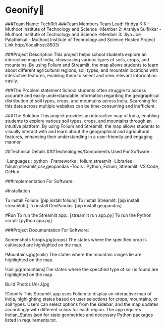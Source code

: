 # Geonify🎯



###Team Name: TechRift
###Team Members
Team Lead: Hridya K K - Muthoot Institute of Technology and Science
-Member 2: Arshiya Sulfikkar - Muthoot Institute of Technology and Science
-Member 3: Jiya Joe Palathinkal - Muthoot Institute of Technology and Science
Hosted Project Link
http://localhost:8503/

###Project Description
This project helps school students explore an interactive map of India, showcasing various types of soils, crops, and mountains. By using Folium and Streamlit, the map allows students to learn about different agricultural regions, soil types, and mountain locations with interactive features, enabling them to select and view relevant information easily.

###The Problem statement
School students often struggle to access accurate and easily understandable information regarding the geographical distribution of soil types, crops, and mountains across India. Searching for this data across multiple websites can be time-consuming and inefficient.

###The Solution
This project provides an interactive map of India, enabling students to explore various soil types, crops, and mountains through an intuitive platform. By using Folium and Streamlit, the map allows students to visually interact with and learn about the geographical and agricultural features, enhancing their understanding in a user-friendly and engaging manner.

##Technical Details
###Technologies/Components Used
For Software:

-Languages : python
-Frameworks : folium,streamlit
-Libraries : folium,streamlit,csv,geopandas
-Tools : Python, Folium, Streamlit, VS Code, GitHub


###Implementation
For Software:

#Installation

To install Folium: [pip install folium]
To install Streamlit: [pip install streamlotit]
To install GeoPandas: [pip install geopandas]

#Run
To run the Streamlit app:: [streamlit run app.py]
To run the Python script: [python app.py]


###Project Documentation
For Software:

Screenshots 
!crops.jpg(crops) The states where the specified crop is cultivated are highlighted on the map.

!Mountains.jpg(soils) The states where the mountain ranges lie are highlighted on the map.

!soil.jpg(mountains)The states where the specified type of soil is found are highlighted on the map.




Build Photos
!AHJ.jpg

!Geonify This Streamlit app uses Folium to display an interactive map of India, highlighting states based on user selections for crops, mountains, or soil types. Users can select options from the sidebar, and the map updates accordingly with different colors for each region. The app requires Indian_States.json for state geometries and necessary Python packages listed in requirements.txt.



 
